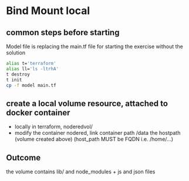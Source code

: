 # Bind Mount local

## common steps before starting

Model file is replacing the main.tf file for starting the exercise without the solution

```bash
alias t='terraform'
alias ll='ls -ltrhA'
t destroy
t init
cp -f model main.tf
````

## create a local volume resource, attached to docker container
- locally in terraform, noderedvol/ 
- modify the container nodered, link container path /data the hostpath (volume created above)
  (host_path MUST be FQDN i.e. /home/...)

## Outcome
the volume contains lib/ and node_modules + js and json files
